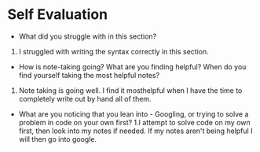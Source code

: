 # Self Evaluation

- What did you struggle with in this section?
1. I struggled with writing the syntax correctly in this section.

- How is note-taking going? What are you finding helpful? When do you find yourself taking the most helpful notes?
1. Note taking is going well. I find it mosthelpful when I have the time to completely write out by hand all of them.
- What are you noticing that you lean into - Googling, or trying to solve a problem in code on your own first?
1.I attempt to solve code on my own first, then look into my notes if needed. If my notes aren't being helpful I will then go into google.
